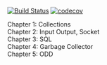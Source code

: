 [![Build Status](https://travis-ci.org/mikebychkov/job4j_design.svg?branch=master)](https://travis-ci.org/mikebychkov/job4j_design)
[![codecov](https://codecov.io/gh/mikebychkov/job4j_design/branch/master/graph/badge.svg)](https://codecov.io/gh/mikebychkov/job4j_design)

Chapter 1: Collections 
<br>
Chapter 2: Input Output, Socket 
<br>
Chapter 3: SQL
<br> 
Chapter 4: Garbage Collector 
<br>
Chapter 5: ODD